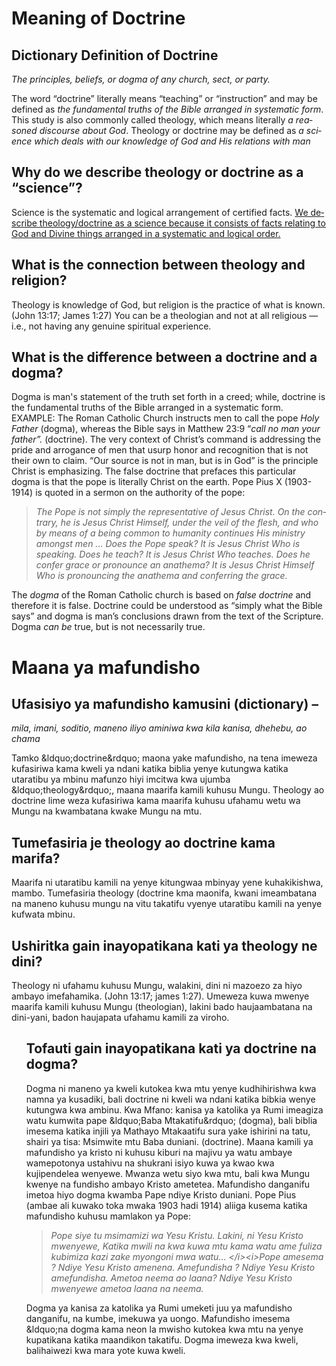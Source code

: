 <div lang="en">
<h1>Meaning of Doctrine</h1>
<h2>Dictionary Definition of Doctrine</h2> 
<p><i>The principles&#44; beliefs&#44; or dogma of any church&#44; sect&#44; or party.</i> </p> 
<p>The word &ldquo;doctrine&rdquo; literally means &ldquo;teaching&rdquo; or &ldquo;instruction&rdquo; and may be defined as <i>the fundamental truths of the Bible arranged in systematic form</i>. This study is also commonly called theology&#44; which means literally <i>a reasoned discourse about God</i>. Theology or doctrine may be defined as <i>a science which deals with our knowledge of God and His relations with man</i></p> 
<h2>Why do we describe theology or doctrine as a &ldquo;science&rdquo;?</h2> 
<p>Science is the systematic and logical arrangement of certified facts. <u>We describe theology/doctrine as a science because it consists of facts relating to God and Divine things arranged in a systematic and logical order.</u></p> 
<h2>What is the connection between theology and religion?</h2> 
<p>Theology is knowledge of God&#44; but religion is the practice of what is known. (John 13:17; James 1:27) You can be a theologian and not at all religious &mdash; i.e.&#44; not having any genuine spiritual experience. </p>
<h2>What is the difference between a doctrine and a dogma?</h2>
<p>Dogma is man&apos;s statement of the truth set forth in a creed; while&#44; doctrine is the fundamental truths of the Bible arranged in a systematic form. EXAMPLE: The Roman Catholic Church instructs men to call the pope <i>Holy Father</i> (dogma)&#44; whereas the Bible says in Matthew 23:9 &ldquo;<i>call no man your father&rdquo;. </i>(doctrine). The very context of Christ’s command is addressing the pride and arrogance of men that usurp honor and recognition that is not their own to claim. &ldquo;Our source is not in man&#44; but is in God&rdquo; is the principle Christ is emphasizing. The false doctrine that prefaces this particular dogma is that the pope is literally Christ on the earth. Pope Pius X (1903-1914) is quoted in a sermon on the authority of the pope: </p> 
<blockquote class='quote'><i> The Pope is not simply the representative of Jesus Christ. On the contrary&#44; he is Jesus Christ Himself&#44; under the veil of the flesh&#44; and who by means of a being common to humanity continues His ministry amongst men ... Does the Pope speak? It is Jesus Christ Who is speaking. Does he teach? It is Jesus Christ Who teaches. Does he confer grace or pronounce an anathema? It is Jesus Christ Himself Who is pronouncing the anathema and conferring the grace. </i></blockquote> 
<p>The <i>dogma</i> of the Roman Catholic church is based on <i>false doctrine</i> and therefore it is false. Doctrine could be understood as &ldquo;simply what the Bible says&rdquo; and dogma is man’s conclusions drawn from the text of the Scripture. Dogma <i>can be</i> true&#44; but is not necessarily true. </p> 
</div>
<div lang="swa">
<h1>Maana ya mafundisho</h1>
<h2>Ufasisiyo ya mafundisho kamusini (dictionary) –</h2> 
<p><i>mila, imani, soditio, maneno iliyo aminiwa kwa kila kanisa, dhehebu, ao chama</i> </p> 
<p>Tamko &amp;ldquo;doctrine&amp;rdquo; maona yake mafundisho, na tena imeweza kufasiriwa kama kweli ya ndani katika biblia yenye kutungwa katika utaratibu ya mbinu mafunzo hiyi imcitwa kwa ujumba &amp;ldquo;theology&amp;rdquo;, maana maarifa kamili kuhusu Mungu. Theology ao doctrine lime weza kufasiriwa kama maarifa kuhusu ufahamu wetu wa Mungu na kwambatana kwake Mungu na mtu.</p> 
<h2>Tumefasiria je theology ao doctrine kama marifa?</h2> 
<p>Maarifa ni utaratibu kamili na yenye kitungwaa mbinyay yene kuhakikishwa, mambo. Tumefasiria theology (doctrine kma maonifa, kwani imeambatana na maneno kuhusu mungu na vitu takatifu vyenye utaratibu kamili na yenye kufwata mbinu.</p> 
<h2>Ushiritka gain inayopatikana kati ya theology ne dini?</h2> 
<p>Theology ni ufahamu kuhusu Mungu, walakini, dini ni mazoezo za hiyo ambayo imefahamika. (John 13:17; james 1:27). Umeweza kuwa mwenye maarifa kamili kuhusu Mungu (theologian), lakini bado haujaambatana na dini-yani, badon haujapata ufahamu kamili za viroho. </p> <ul> 
<h2>Tofauti gain inayopatikana kati ya doctrine na dogma?</h2>
<p>Dogma ni maneno ya kweli kutokea kwa mtu yenye kudhihirishwa kwa namna ya kusadiki, bali doctrine ni kweli wa ndani katika bibkia wenye kutungwa kwa ambinu. Kwa Mfano: kanisa ya katolika ya Rumi imeagiza watu kumwita pape &amp;ldquo;Baba Mtakatifu&amp;rdquo; (dogma), bali biblia imesema katika injili ya Mathayo Mtakaatifu sura yake ishirini na tatu, shairi ya tisa: Msimwite mtu Baba duniani. (doctrine). Maana kamili ya mafundisho ya kristo ni kuhusu kiburi na majivu ya watu ambaye wamepotonya ustahivu na shukrani isiyo kuwa ya kwao kwa kujipendelea wenyewe. Mwanza wetu siyo kwa mtu, bali kwa Mungu kwenye na fundisho ambayo Kristo ametetea. Mafundisho danganifu imetoa hiyo dogma kwamba Pape ndiye Kristo duniani. Pope Pius (ambae ali kuwako toka mwaka 1903 hadi 1914) aliiga kusema katika mafundisho kuhusu mamlakon ya Pope: </p> 
<blockquote class='quote'><i> Pope siye tu msimamizi wa Yesu Kristu. Lakini, ni Yesu Kristo mwenyewe, Katika mwili na kwa kuwa mtu kama watu ame fuliza kubimiza kazi zake myongoni mwa watu… &lt;/i&gt;&lt;i&gt;Pope amesema ? Ndiye Yesu Kristo amenena. Amefundisha ? Ndiye Yesu Kristo amefundisha. Ametoa neema ao laana? Ndiye Yesu Kristo mwenyewe ametoa laana na neema. </i></blockquote> 
<p>Dogma ya kanisa za katolika ya Rumi umeketi juu ya mafundisho danganifu, na kumbe, imekuwa ya uongo. Mafundisho imesema &amp;ldquo;na dogma kama neon la mwisho kutokea kwa mtu na yenye kupatikana katika maandikon takatifu. Dogma imeweza kwa kweli, balihaiwezi kwa mara yote kuwa kweli. </p> </ul>
</div>
